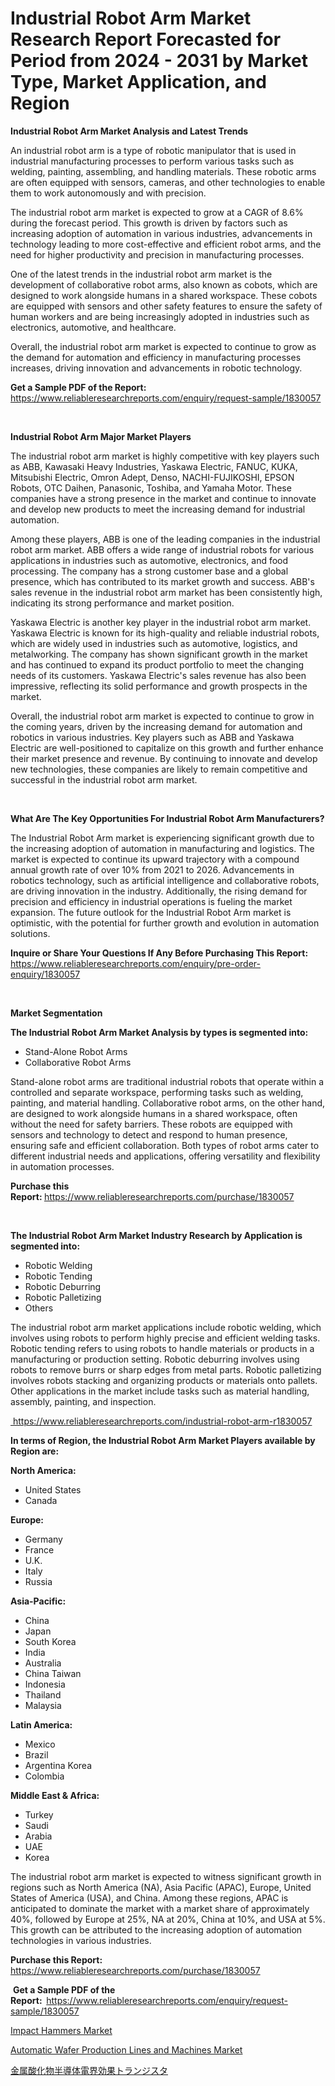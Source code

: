 <p><h1>Industrial Robot Arm Market Research Report Forecasted for Period from 2024 -  2031 by Market Type, Market Application, and Region</h1></p><p><strong>Industrial Robot Arm Market Analysis and Latest Trends</strong></p>
<p><p>An industrial robot arm is a type of robotic manipulator that is used in industrial manufacturing processes to perform various tasks such as welding, painting, assembling, and handling materials. These robotic arms are often equipped with sensors, cameras, and other technologies to enable them to work autonomously and with precision.</p><p>The industrial robot arm market is expected to grow at a CAGR of 8.6% during the forecast period. This growth is driven by factors such as increasing adoption of automation in various industries, advancements in technology leading to more cost-effective and efficient robot arms, and the need for higher productivity and precision in manufacturing processes.</p><p>One of the latest trends in the industrial robot arm market is the development of collaborative robot arms, also known as cobots, which are designed to work alongside humans in a shared workspace. These cobots are equipped with sensors and other safety features to ensure the safety of human workers and are being increasingly adopted in industries such as electronics, automotive, and healthcare.</p><p>Overall, the industrial robot arm market is expected to continue to grow as the demand for automation and efficiency in manufacturing processes increases, driving innovation and advancements in robotic technology.</p></p>
<p><strong>Get a Sample PDF of the Report:&nbsp;</strong> <a href="https://www.reliableresearchreports.com/enquiry/request-sample/1830057">https://www.reliableresearchreports.com/enquiry/request-sample/1830057</a></p>
<p>&nbsp;</p>
<p><strong>Industrial Robot Arm Major Market Players</strong></p>
<p><p>The industrial robot arm market is highly competitive with key players such as ABB, Kawasaki Heavy Industries, Yaskawa Electric, FANUC, KUKA, Mitsubishi Electric, Omron Adept, Denso, NACHI-FUJIKOSHI, EPSON Robots, OTC Daihen, Panasonic, Toshiba, and Yamaha Motor. These companies have a strong presence in the market and continue to innovate and develop new products to meet the increasing demand for industrial automation.</p><p>Among these players, ABB is one of the leading companies in the industrial robot arm market. ABB offers a wide range of industrial robots for various applications in industries such as automotive, electronics, and food processing. The company has a strong customer base and a global presence, which has contributed to its market growth and success. ABB's sales revenue in the industrial robot arm market has been consistently high, indicating its strong performance and market position.</p><p>Yaskawa Electric is another key player in the industrial robot arm market. Yaskawa Electric is known for its high-quality and reliable industrial robots, which are widely used in industries such as automotive, logistics, and metalworking. The company has shown significant growth in the market and has continued to expand its product portfolio to meet the changing needs of its customers. Yaskawa Electric's sales revenue has also been impressive, reflecting its solid performance and growth prospects in the market.</p><p>Overall, the industrial robot arm market is expected to continue to grow in the coming years, driven by the increasing demand for automation and robotics in various industries. Key players such as ABB and Yaskawa Electric are well-positioned to capitalize on this growth and further enhance their market presence and revenue. By continuing to innovate and develop new technologies, these companies are likely to remain competitive and successful in the industrial robot arm market.</p></p>
<p>&nbsp;</p>
<p><strong>What Are The Key Opportunities For Industrial Robot Arm Manufacturers?</strong></p>
<p><p>The Industrial Robot Arm market is experiencing significant growth due to the increasing adoption of automation in manufacturing and logistics. The market is expected to continue its upward trajectory with a compound annual growth rate of over 10% from 2021 to 2026. Advancements in robotics technology, such as artificial intelligence and collaborative robots, are driving innovation in the industry. Additionally, the rising demand for precision and efficiency in industrial operations is fueling the market expansion. The future outlook for the Industrial Robot Arm market is optimistic, with the potential for further growth and evolution in automation solutions.</p></p>
<p><strong>Inquire or Share Your Questions If Any Before Purchasing This Report:</strong> <a href="https://www.reliableresearchreports.com/enquiry/pre-order-enquiry/1830057">https://www.reliableresearchreports.com/enquiry/pre-order-enquiry/1830057</a></p>
<p>&nbsp;</p>
<p><strong>Market Segmentation</strong></p>
<p><strong>The Industrial Robot Arm Market Analysis by types is segmented into:</strong></p>
<p><ul><li>Stand-Alone Robot Arms</li><li>Collaborative Robot Arms</li></ul></p>
<p><p>Stand-alone robot arms are traditional industrial robots that operate within a controlled and separate workspace, performing tasks such as welding, painting, and material handling. Collaborative robot arms, on the other hand, are designed to work alongside humans in a shared workspace, often without the need for safety barriers. These robots are equipped with sensors and technology to detect and respond to human presence, ensuring safe and efficient collaboration. Both types of robot arms cater to different industrial needs and applications, offering versatility and flexibility in automation processes.</p></p>
<p><strong>Purchase this Report:&nbsp;</strong><a href="https://www.reliableresearchreports.com/purchase/1830057">https://www.reliableresearchreports.com/purchase/1830057</a></p>
<p>&nbsp;</p>
<p><strong>The Industrial Robot Arm Market Industry Research by Application is segmented into:</strong></p>
<p><ul><li>Robotic Welding</li><li>Robotic Tending</li><li>Robotic Deburring</li><li>Robotic Palletizing</li><li>Others</li></ul></p>
<p><p>The industrial robot arm market applications include robotic welding, which involves using robots to perform highly precise and efficient welding tasks. Robotic tending refers to using robots to handle materials or products in a manufacturing or production setting. Robotic deburring involves using robots to remove burrs or sharp edges from metal parts. Robotic palletizing involves robots stacking and organizing products or materials onto pallets. Other applications in the market include tasks such as material handling, assembly, painting, and inspection.</p></p>
<p><a href="https://www.reliableresearchreports.com/industrial-robot-arm-r1830057">&nbsp;https://www.reliableresearchreports.com/industrial-robot-arm-r1830057</a></p>
<p><strong>In terms of Region, the Industrial Robot Arm Market Players available by Region are:</strong></p>
<p>
    <p> <strong> North America: </strong>
        <ul>
            <li>United States</li>
            <li>Canada</li>
        </ul>
        </p> 
    <p> <strong> Europe: </strong>
        <ul>
            <li>Germany</li>
            <li>France</li>
            <li>U.K.</li>
            <li>Italy</li>
            <li>Russia</li>
        </ul>
        </p> 
    <p> <strong> Asia-Pacific: </strong>
        <ul>
            <li>China</li>
            <li>Japan</li>
            <li>South Korea</li>
            <li>India</li>
            <li>Australia</li>
            <li>China Taiwan</li>
            <li>Indonesia</li>
            <li>Thailand</li>
            <li>Malaysia</li>
        </ul>
        </p> 
    <p> <strong> Latin America: </strong>
        <ul>
            <li>Mexico</li>
            <li>Brazil</li>
            <li>Argentina Korea</li>
            <li>Colombia</li>
        </ul>
        </p> 
    <p> <strong> Middle East & Africa: </strong>
        <ul>
            <li>Turkey</li>
            <li>Saudi</li>
            <li>Arabia</li>
            <li>UAE</li>
            <li>Korea</li>
        </ul>
    </p>
    </p>
<p><p>The industrial robot arm market is expected to witness significant growth in regions such as North America (NA), Asia Pacific (APAC), Europe, United States of America (USA), and China. Among these regions, APAC is anticipated to dominate the market with a market share of approximately 40%, followed by Europe at 25%, NA at 20%, China at 10%, and USA at 5%. This growth can be attributed to the increasing adoption of automation technologies in various industries.</p></p>
<p><strong>Purchase this Report: </strong><a href="https://www.reliableresearchreports.com/purchase/1830057">https://www.reliableresearchreports.com/purchase/1830057</a></p>
<p>&nbsp;<strong>Get a Sample PDF of the Report:&nbsp;&nbsp;</strong><a href="https://www.reliableresearchreports.com/enquiry/request-sample/1830057">https://www.reliableresearchreports.com/enquiry/request-sample/1830057</a></p>
<p><strong></strong></p>
<p><p><a href="https://github.com/WillieWoodard/Market-Research-Report-List-4/blob/main/impact-hammers-market.md">Impact Hammers Market</a></p><p><a href="https://simplistic-meeting-7ee.notion.site/Automatic-Wafer-Production-Lines-and-Machines-Market-Size-CAGR-Trends-2024-2030-b1389cdcecb248979ae073283aaf69bd">Automatic Wafer Production Lines and Machines Market</a></p><p><a href="https://github.com/oafhukehf4709715/Market-Research-Report-List-1/blob/main/518643031083.md">金属酸化物半導体電界効果トランジスタ</a></p></p>